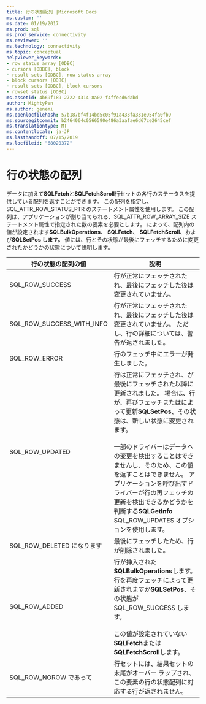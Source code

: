 ```yaml
---
title: 行の状態配列 |Microsoft Docs
ms.custom: ''
ms.date: 01/19/2017
ms.prod: sql
ms.prod_service: connectivity
ms.reviewer: ''
ms.technology: connectivity
ms.topic: conceptual
helpviewer_keywords:
- row status array [ODBC]
- cursors [ODBC], block
- result sets [ODBC], row status array
- block cursors [ODBC]
- result sets [ODBC], block cursors
- rowset status [ODBC]
ms.assetid: 4b69f189-2722-4314-8a02-f4ffecd6dabd
author: MightyPen
ms.author: genemi
ms.openlocfilehash: 57b187bf4f14bd5c05f91a433fa331e954fa0fb9
ms.sourcegitcommit: b2464064c0566590e486a3aafae6d67ce2645cef
ms.translationtype: MT
ms.contentlocale: ja-JP
ms.lasthandoff: 07/15/2019
ms.locfileid: "68020372"
---
```

# <a name="row-status-array"></a>行の状態の配列
データに加えて**SQLFetch**と**SQLFetchScroll**行セットの各行のステータスを提供している配列を返すことができます。 この配列を指定し、SQL_ATTR_ROW_STATUS_PTR のステートメント属性を使用します。 この配列は、アプリケーションが割り当てられる、SQL_ATTR_ROW_ARRAY_SIZE ステートメント属性で指定された数の要素を必要とします。 によって、配列内の値が設定されます**SQLBulkOperations**、 **SQLFetch**、 **SQLFetchScroll**、および**SQLSetPos します。** 値には、行とその状態が最後にフェッチするために変更されたかどうかの状態について説明します。  
  
|行の状態の配列の値|説明|  
|----------------------------|-----------------|  
|SQL_ROW_SUCCESS|行が正常にフェッチされたれ、最後にフェッチした後は変更されていません。|  
|SQL_ROW_SUCCESS_WITH_INFO|行が正常にフェッチされたれ、最後にフェッチした後は変更されていません。 ただし、行の詳細については、警告が返されました。|  
|SQL_ROW_ERROR|行のフェッチ中にエラーが発生しました。|  
|SQL_ROW_UPDATED|行は正常にフェッチされ、が最後にフェッチされた以降に更新されました。 場合は、行が、再びフェッチまたはによって更新**SQLSetPos**、その状態は、新しい状態に変更されます。<br /><br /> 一部のドライバーはデータへの変更を検出することはできませんし、そのため、この値を返すことはできません。 アプリケーションを呼び出すドライバーが行の再フェッチの更新を検出できるかどうかを判断する**SQLGetInfo** SQL_ROW_UPDATES オプションを使用します。|  
|SQL_ROW_DELETED になります|最後にフェッチしたため、行が削除されました。|  
|SQL_ROW_ADDED|行が挿入された**SQLBulkOperations**します。 行を再度フェッチによって更新されますか**SQLSetPos**、その状態が SQL_ROW_SUCCESS します。<br /><br /> この値が設定されていない**SQLFetch**または**SQLFetchScroll**します。|  
|SQL_ROW_NOROW であって|行セットには、結果セットの末尾がオーバー ラップされ、この要素の行の状態配列に対応する行が返されません。|
